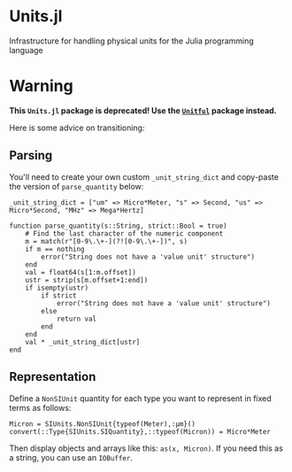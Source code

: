 Units.jl
========

Infrastructure for handling physical units for the Julia programming language

Warning
=======

**This `Units.jl` package is deprecated! Use the [`Unitful`](https://github.com/PainterQubits/Unitful.jl) package instead.**

Here is some advice on transitioning:

Parsing
-------

You'll need to create your own custom `_unit_string_dict` and copy-paste the version of `parse_quantity` below:

```
_unit_string_dict = ["um" => Micro*Meter, "s" => Second, "us" => Micro*Second, "MHz" => Mega*Hertz]

function parse_quantity(s::String, strict::Bool = true)
    # Find the last character of the numeric component
    m = match(r"[0-9\.\+-](?![0-9\.\+-])", s)
    if m == nothing
        error("String does not have a 'value unit' structure")
    end
    val = float64(s[1:m.offset])
    ustr = strip(s[m.offset+1:end])
    if isempty(ustr)
        if strict
            error("String does not have a 'value unit' structure")
        else
            return val
        end
    end
    val * _unit_string_dict[ustr]
end
```


Representation
--------------

Define a `NonSIUnit` quantity for each type you want to represent in fixed terms as follows:

```
Micron = SIUnits.NonSIUnit{typeof(Meter),:µm}()
convert(::Type{SIUnits.SIQuantity},::typeof(Micron)) = Micro*Meter
```

Then display objects and arrays like this: `as(x, Micron)`. If you need this as a string, you can use an `IOBuffer`.
